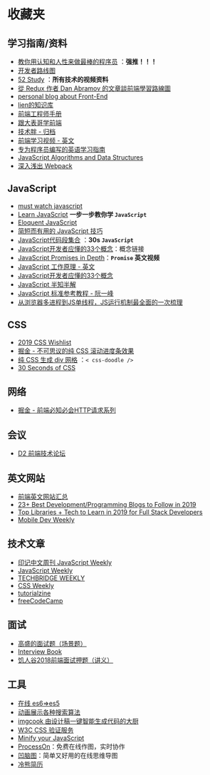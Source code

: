 # 收藏夹


## 学习指南/资料

+ [教你用认知和人性来做最棒的程序员](https://juejin.im/post/5c3f23606fb9a049b50715f0) ：**强推！！！**
+ [开发者路线图](https://github.com/kamranahmedse/developer-roadmap)
+ [52 Study](http://www.52studyit.com/)  ：**所有技术的视频资料**
+ [從 Redux 作者 Dan Abramov 的文章談前端學習路線圖 ](https://github.com/aszx87410/blog/issues/37)
+ [personal blog about Front-End](https://github.com/amandakelake/blog)
+ [lien的知识库](https://lienjack.github.io/Blog/knowledge/learn/)
+ [前端工程师手册](https://leohxj.gitbooks.io/front-end-database/content/index.html)
+ [跟大表哥学前端](https://biaoyansu.com/)
+ [技术胖 - 归档](http://jspang.com/archives/)
+ [前端学习视频 - 英文](https://scrimba.com/)
+ [专为程序员编写的英语学习指南](https://github.com/yujiangshui/A-Programmers-Guide-to-English)
+ [JavaScript Algorithms and Data Structures](https://github.com/trekhleb/javascript-algorithms)
+ [深入浅出 Webpack](http://webpack.wuhaolin.cn/)


## JavaScript

+ [must watch javascript](https://github.com/AllThingsSmitty/must-watch-javascript)
+ [Learn JavaScript](https://learnjavascript.online/) **一步一步教你学 `JavaScript`**
+ [Eloquent JavaScript](http://eloquentjavascript.net/)
+ [简短而有用的 JavaScript 技巧](https://github.com/loverajoel/jstips)
+ [JavaScript代码段集合](https://github.com/30-seconds/30-seconds-of-code) ：**30s `JavaScript`**
+ [JavaScript开发者应懂的33个概念](https://github.com/stephentian/33-js-concepts)：概念链接
+ [JavaScript Promises in Depth](https://egghead.io/courses/javascript-promises-in-depth)：**`Promise` 英文视频**
+ [JavaScript 工作原理 - 英文](https://blog.sessionstack.com/tagged/tutorial)
+ [JavaScript开发者应懂的33个概念 ](https://github.com/stephentian/33-js-concepts)
+ [JavaScript 半知半解](https://www.kancloud.cn/dennis/tgjavascript/241800)
+ [JavaScript 标准参考教程 - 阮一峰](http://javascript.ruanyifeng.com/)
+ [从浏览器多进程到JS单线程，JS运行机制最全面的一次梳理](https://imweb.io/topic/5b72d4ef15554e6d3409f817)

## CSS

+ [2019 CSS Wishlist](https://css-tricks.com/)
+ [掘金 - 不可思议的纯 CSS 滚动进度条效果](https://juejin.im/post/5c35953ce51d45523f04b6d2?utm_source=gold_browser_extension)
+ [ 纯 CSS 生成 div 网格](https://css-doodle.com/) ：`< css-doodle />`
+ [30 Seconds of CSS](https://30-seconds.github.io/30-seconds-of-css/)


## 网络

+ [掘金 - 前端必知必会HTTP请求系列](https://juejin.im/post/5c2db028f265da61273d8186)


## 会议

+ [D2 前端技术论坛](https://www.yuque.com/d2forum)


## 英文网站

+ [前端英文网站汇总](https://www.notion.so/0ba81e1707ae479b8c2b9ec79fe3a3ce)
+ [23+ Best Development/Programming Blogs to Follow in 2019](https://aircto.com/blog/best-development-programming-blogs/)
+ [Top Libraries + Tech to Learn in 2019 for Full Stack Developers](https://medium.com/zerotomastery/top-libraries-tech-to-learn-in-2019-for-full-stack-developers-f8c0331b8a00)
+ [Mobile Dev Weekly](https://mobiledevweekly.com/)


## 技术文章

+ [印记中文周刊 JavaScript Weekly](https://weekly.docschina.org/javascript/)
+ [JavaScript Weekly](https://javascriptweekly.com/issues)
+ [TECHBRIDGE WEEKLY](https://weekly.techbridge.cc/)
+ [CSS Weekly](https://css-weekly.com/archives/)
+ [tutorialzine](https://tutorialzine.com/)
+ [freeCodeCamp](https://medium.freecodecamp.org/)


## 面试

+ [高盛的面试题（场景题）](https://www.douban.com/note/652759651/)
+ [Interview Book](https://mountain-buzhou.github.io/Interview-Book/guide/)
+ [饥人谷2018前端面试押题（讲义）](https://zhuanlan.zhihu.com/p/34536462)


## 工具

+ [在线 es6=>es5](https://babeljs.io/repl/)
+ [动画展示各种搜索算法](http://www.webhek.com/post/pathfinding.html)
+ [imgcook 由设计稿一键智能生成代码的大厨](https://imgcook.taobao.org/)
+ [W3C CSS 验证服务](http://jigsaw.w3.org/css-validator/)
+ [Minify your JavaScript](https://javascript-minifier.com/)
+ [ProcessOn](https://www.processon.com/)：免费在线作图，实时协作
+ [凹脑图](https://aonaotu.com/home)：简单又好用的在线思维导图
+ [冷熊简历](http://cv.ftqq.com/#)
